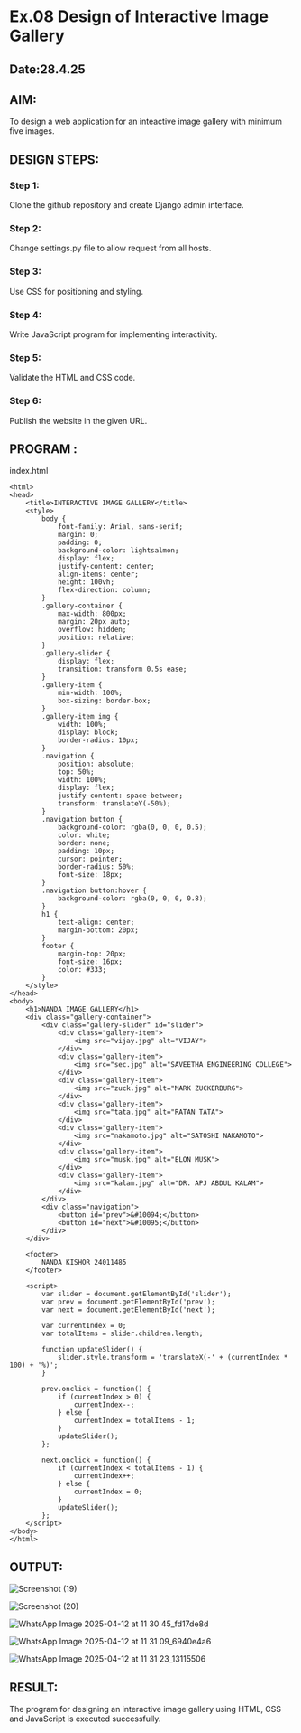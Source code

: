 # Ex.08 Design of Interactive Image Gallery
## Date:28.4.25

## AIM:
To design a web application for an inteactive image gallery with minimum five images.

## DESIGN STEPS:

### Step 1:
Clone the github repository and create Django admin interface.

### Step 2:
Change settings.py file to allow request from all hosts.

### Step 3:
Use CSS for positioning and styling.

### Step 4:
Write JavaScript program for implementing interactivity.

### Step 5:
Validate the HTML and CSS code.

### Step 6:
Publish the website in the given URL.

## PROGRAM :
index.html
```
<html>
<head>
    <title>INTERACTIVE IMAGE GALLERY</title>
    <style>
        body {
            font-family: Arial, sans-serif;
            margin: 0;
            padding: 0;
            background-color: lightsalmon;
            display: flex;
            justify-content: center;
            align-items: center;
            height: 100vh;
            flex-direction: column;
        }
        .gallery-container {
            max-width: 800px;
            margin: 20px auto;
            overflow: hidden;
            position: relative;
        }
        .gallery-slider {
            display: flex;
            transition: transform 0.5s ease;
        }
        .gallery-item {
            min-width: 100%;
            box-sizing: border-box;
        }
        .gallery-item img {
            width: 100%;
            display: block;
            border-radius: 10px;
        }
        .navigation {
            position: absolute;
            top: 50%;
            width: 100%;
            display: flex;
            justify-content: space-between;
            transform: translateY(-50%);
        }
        .navigation button {
            background-color: rgba(0, 0, 0, 0.5);
            color: white;
            border: none;
            padding: 10px;
            cursor: pointer;
            border-radius: 50%;
            font-size: 18px;
        }
        .navigation button:hover {
            background-color: rgba(0, 0, 0, 0.8);
        }
        h1 {
            text-align: center;
            margin-bottom: 20px;
        }
        footer {
            margin-top: 20px;
            font-size: 16px;
            color: #333;
        }
    </style>
</head>
<body>
    <h1>NANDA IMAGE GALLERY</h1>
    <div class="gallery-container">
        <div class="gallery-slider" id="slider">
            <div class="gallery-item">
                <img src="vijay.jpg" alt="VIJAY">
            </div>
            <div class="gallery-item">
                <img src="sec.jpg" alt="SAVEETHA ENGINEERING COLLEGE">
            </div>
            <div class="gallery-item">
                <img src="zuck.jpg" alt="MARK ZUCKERBURG">
            </div>
            <div class="gallery-item">
                <img src="tata.jpg" alt="RATAN TATA">
            </div>
            <div class="gallery-item">
                <img src="nakamoto.jpg" alt="SATOSHI NAKAMOTO">
            </div>
            <div class="gallery-item">
                <img src="musk.jpg" alt="ELON MUSK">
            </div>
            <div class="gallery-item">
                <img src="kalam.jpg" alt="DR. APJ ABDUL KALAM">
            </div>
        </div>
        <div class="navigation">
            <button id="prev">&#10094;</button>
            <button id="next">&#10095;</button>
        </div>
    </div>

    <footer>
        NANDA KISHOR 24011485
    </footer>

    <script>
        var slider = document.getElementById('slider');
        var prev = document.getElementById('prev');
        var next = document.getElementById('next');

        var currentIndex = 0;
        var totalItems = slider.children.length;

        function updateSlider() {
            slider.style.transform = 'translateX(-' + (currentIndex * 100) + '%)';
        }

        prev.onclick = function() {
            if (currentIndex > 0) {
                currentIndex--;
            } else {
                currentIndex = totalItems - 1;
            }
            updateSlider();
        };

        next.onclick = function() {
            if (currentIndex < totalItems - 1) {
                currentIndex++;
            } else {
                currentIndex = 0;
            }
            updateSlider();
        };
    </script>
</body>
</html>
```

## OUTPUT:

![Screenshot (19)](https://github.com/user-attachments/assets/b1b2c866-9c4a-4553-823c-fd1d25833c7a)


![Screenshot (20)](https://github.com/user-attachments/assets/5c61883a-af36-4077-829e-bde7c2433af3)


![WhatsApp Image 2025-04-12 at 11 30 45_fd17de8d](https://github.com/user-attachments/assets/6126a4d1-d2e7-4bc2-aaa2-661cac4581a0)

![WhatsApp Image 2025-04-12 at 11 31 09_6940e4a6](https://github.com/user-attachments/assets/0233d14e-bbab-49aa-83ec-66bbe2b5329c)


![WhatsApp Image 2025-04-12 at 11 31 23_13115506](https://github.com/user-attachments/assets/91b310ee-0a8d-4e25-9dbc-2a732456a2d9)

## RESULT:

The program for designing an interactive image gallery using HTML, CSS and JavaScript is executed successfully.

